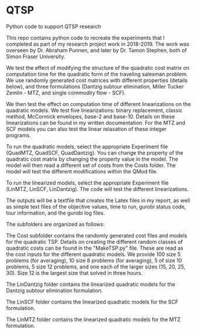 # QTSP
Python code to support QTSP research

This repo contains python code to recreate the experiments that I completed as part of my research project work in 2018-2019. The work was overseen by Dr. Abraham Punnen, and later by Dr. Tamon Stephen, both of Simon Fraser University.

We test the effect of modifying the structure of the quadratic cost matrix on computation time for the quadratic form of the traveling salesman problem. We use randomly generated cost matrices with different properties (details below), and three formulations (Dantzig subtour elimination, Miller Tucker Zemlin - MTZ, and single commodity flow - SCF). 

We then test the effect on computation time of different linearizations on the quadratic models. We test five linearizations: binary replacement, classic method, McCormick envelopes, base-2 and base-10. Details on these linearizations can be found in my written documentation. For the MTZ and SCF models you can also test the linear relaxation of these integer programs. 

To run the quadratic models, select the appropriate Experiment file (QuadMTZ, QuadSCF, QuadDantzig). You can change the property of the quadratic cost matrix by changing the property value in the model. The model will then read a different set of costs from the Costs folder. The model will test the different modifications within the QMod file.

To run the linearized models, select the appropriate Experiment file (LinMTZ, LinSCF, LinDantzig). The code will test the different linearizations.

The outputs will be a textfile that creates the Latex files in my report, as well as simple text files of the objective values, time to run, gurobi status code, tour information, and the gurobi log files.


The subfolders are organized as follows:

The Cost subfolder contains the randomly generated cost files and models for the quadratic TSP. Details on creating the different random classes of quadratic costs can be found in the "MakeTSP.py" file. These are read as the cost inputs for the different quadratic models. We provide 100 size 5 problems (for averaging), 10 size 8 problems (for averaging), 5 of size 10 problems, 5 size 12 problems, and one each of the larger sizes (15, 20, 25, 30). Size 12 is the largest size that solved in three hours.

The LinDantzig folder contains the linearized quadratic models for the Dantzig subtour elimination formulation. 

The LinSCF folder contains the linearized quadratic models for the SCF formulation.

The LinMTZ folder contains the linearized quadratic models for the MTZ formulation. 
